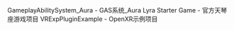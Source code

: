 GameplayAbilitySystem_Aura - GAS系统_Aura
Lyra Starter Game - 官方天琴座游戏项目
VRExpPluginExample - OpenXR示例项目